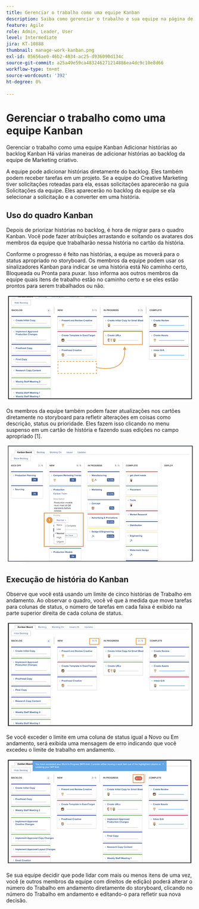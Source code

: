 ```yaml
---
title: Gerenciar o trabalho como uma equipe Kanban
description: Saiba como gerenciar o trabalho e sua equipe na página de equipes Kanban.
feature: Agile
role: Admin, Leader, User
level: Intermediate
jira: KT-10888
thumbnail: manage-work-kanban.png
exl-id: 05656ae0-46b2-4034-ac25-d936090d134c
source-git-commit: a25a49e59ca483246271214886ea4dc9c10e8d66
workflow-type: tm+mt
source-wordcount: '392'
ht-degree: 0%

---
```


# Gerenciar o trabalho como uma equipe Kanban

Gerenciar o trabalho como uma equipe Kanban Adicionar histórias ao backlog Kanban Há várias maneiras de adicionar histórias ao backlog da equipe de Marketing criativo.

A equipe pode adicionar histórias diretamente do backlog.
Eles também podem receber tarefas em um projeto. Se a equipe do Creative Marketing tiver solicitações roteadas para ela, essas solicitações aparecerão na guia Solicitações da equipe. Eles aparecerão no backlog da equipe se ela selecionar a solicitação e a converter em uma história.


## Uso do quadro Kanban

Depois de priorizar histórias no backlog, é hora de migrar para o quadro Kanban. Você pode fazer atribuições arrastando e soltando os avatares dos membros da equipe que trabalharão nessa história no cartão da história.


Conforme o progresso é feito nas histórias, a equipe as moverá para o status apropriado no storyboard. Os membros da equipe podem usar os sinalizadores Kanban para indicar se uma história está No caminho certo, Bloqueada ou Pronta para puxar. Isso informa aos outros membros da equipe quais itens de trabalho estão no caminho certo e se eles estão prontos para serem trabalhados ou não.

![Cartões Kanban](assets/kanban-01.png)

Os membros da equipe também podem fazer atualizações nos cartões diretamente no storyboard para refletir alterações em coisas como descrição, status ou prioridade. Eles fazem isso clicando no menu suspenso em um cartão de história e fazendo suas edições no campo apropriado [1].

![Status do cartão kanban](assets/kanban-02.png)

## Execução de história do Kanban

Observe que você está usando um limite de cinco histórias de Trabalho em andamento. Ao observar o quadro, você vê que à medida que move tarefas para colunas de status, o número de tarefas em cada faixa é exibido na parte superior direita de cada coluna de status.

![Limites WIP Kanban](assets/kanban-03.png)

Se você exceder o limite em uma coluna de status igual a Novo ou Em andamento, será exibida uma mensagem de erro indicando que você excedeu o limite de trabalho em andamento.

![Exceder limites WIP](assets/kanban-04.png)

Se sua equipe decidir que pode lidar com mais ou menos itens de uma vez, você (e outros membros da equipe com direitos de edição) poderá alterar o número do Trabalho em andamento diretamente do storyboard, clicando no número do Trabalho em andamento e editando-o para refletir sua nova decisão.
